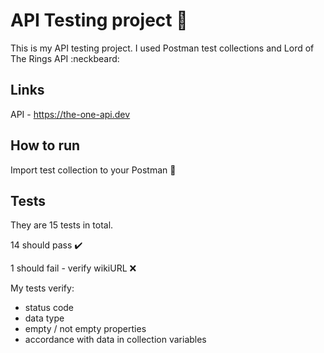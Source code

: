 # API Testing project :postbox: 

This is my API testing project. I used Postman test collections and Lord of The Rings API :neckbeard:

## Links

API - https://the-one-api.dev 

## How to run

Import test collection to your Postman :postal_horn:

## Tests

They are 15 tests in total. 

14 should pass :heavy_check_mark:

1 should fail - verify wikiURL :x:

My tests verify:

- status code
- data type
- empty / not empty properties
- accordance with data in collection variables
